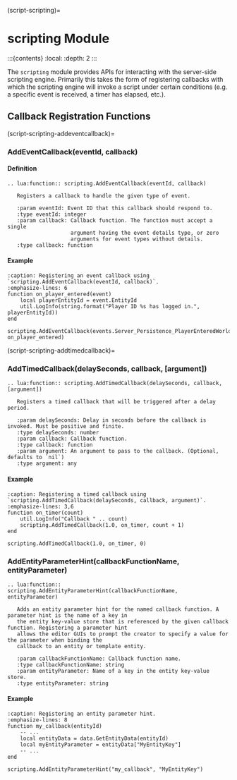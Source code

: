 (script-scripting)=
# scripting Module

:::{contents}
:local:
:depth: 2
:::

The `scripting` module provides APIs for interacting with the server-side scripting engine. Primarily this takes the form of registering callbacks with which the scripting engine will invoke a script under certain conditions (e.g. a specific event is received, a timer has elapsed, etc.).

## Callback Registration Functions

(script-scripting-addeventcallback)=
### AddEventCallback(eventId, callback)

#### Definition

```{eval-rst}
.. lua:function:: scripting.AddEventCallback(eventId, callback)

   Registers a callback to handle the given type of event.
   
   :param eventId: Event ID that this callback should respond to.
   :type eventId: integer
   :param callback: Callback function. The function must accept a single
                    argument having the event details type, or zero
                    arguments for event types without details.
   :type callback: function
```

#### Example

```{code-block} lua
:caption: Registering an event callback using `scripting.AddEventCallback(eventId, callback)`.
:emphasize-lines: 6
function on_player_entered(event)
    local playerEntityId = event.EntityId
    util.LogInfo(string.format("Player ID %s has logged in.", playerEntityId))
end

scripting.AddEventCallback(events.Server_Persistence_PlayerEnteredWorld, on_player_entered)
```

(script-scripting-addtimedcallback)=
### AddTimedCallback(delaySeconds, callback, [argument])

```{eval-rst}
.. lua:function:: scripting.AddTimedCallback(delaySeconds, callback, [argument])

   Registers a timed callback that will be triggered after a delay period.

   :param delaySeconds: Delay in seconds before the callback is invoked. Must be positive and finite.
   :type delaySeconds: number
   :param callback: Callback function.
   :type callback: function
   :param argument: An argument to pass to the callback. (Optional, defaults to `nil`)
   :type argument: any
```

#### Example

```{code-block} lua
:caption: Registering a timed callback using `scripting.AddTimedCallback(delaySeconds, callback, argument)`.
:emphasize-lines: 3,6
function on_timer(count)
    util.LogInfo("Callback " .. count)
    scripting.AddTimedCallback(1.0, on_timer, count + 1)
end

scripting.AddTimedCallback(1.0, on_timer, 0)
```

### AddEntityParameterHint(callbackFunctionName, entityParameter)

```{eval-rst}
.. lua:function:: scripting.AddEntityParameterHint(callbackFunctionName, entityParameter)

   Adds an entity parameter hint for the named callback function. A parameter hint is the name of a key in
   the entity key-value store that is referenced by the given callback function. Registering a parameter hint
   allows the editor GUIs to prompt the creator to specify a value for the parameter when binding the
   callback to an entity or template entity.

   :param callbackFunctionName: Callback function name.
   :type callbackFunctionName: string
   :param entityParameter: Name of a key in the entity key-value store.
   :type entityParameter: string
```

#### Example

```{code-block} lua
:caption: Registering an entity parameter hint.
:emphasize-lines: 8
function my_callback(entityId)
    -- ...
    local entityData = data.GetEntityData(entityId)
    local myEntityParameter = entityData["MyEntityKey"]
    -- ...
end

scripting.AddEntityParameterHint("my_callback", "MyEntityKey")
```
